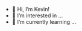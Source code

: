 - 👋 Hi, I’m Kevin!
- 👀 I’m interested in ...
- 🌱 I’m currently learning ...

<!---
Kevin5702/Kevin5702 is a ✨ special ✨ repository because its `README.md` (this file) appears on your GitHub profile.
You can click the Preview link to take a look at your changes.
--->
